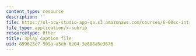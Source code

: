 ```yaml
---
content_type: resource
description: ''
file: https://ol-ocw-studio-app-qa.s3.amazonaws.com/courses/6-00sc-introduction-to-computer-science-and-programming-spring-2011/899625c7509aa5eb6e043e888a5e3676_hGQw3KJ7i6Q.srt
file_type: application/x-subrip
resourcetype: Other
title: 3play caption file
uid: 899625c7-509a-a5eb-6e04-3e888a5e3676
---
```

